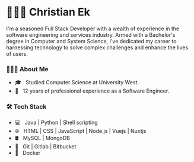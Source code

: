# 👨🏻‍💻 Christian Ek

<p>
I'm a seasoned Full Stack Developer with a wealth of experience in the software engineering and services industry. Armed with a Bachelor's degree in Computer and System Science, I've dedicated my career to harnessing technology to solve complex challenges and enhance the lives of users.
</p>

<h3> 🙋🏻‍♂️ About Me </h3>

- 🎓 &nbsp; Studied Computer Science at University West.
- 💼 &nbsp; 12 years of professional experience as a Software Engineer.

<h3>🛠 Tech Stack</h3>

- 💻 &nbsp; Java | Python | Shell scripting 
- 🌐 &nbsp; HTML | CSS | JavaScript | Node.js | Vuejs | Nuxtjs
- 🛢 &nbsp; MySQL | MongoDB
- 🔧 &nbsp; Git | Gitlab | Bitbucket
- 🐳 &nbsp; Docker

<!--

Here are some ideas to get you started:

- 🔭 I’m currently working on ...
- 🌱 I’m currently learning ...
- 👯 I’m looking to collaborate on ...
- 🤔 I’m looking for help with ...
- 💬 Ask me about ...
- 📫 How to reach me: ...
- 😄 Pronouns: ...
- ⚡ Fun fact: ...
-->
